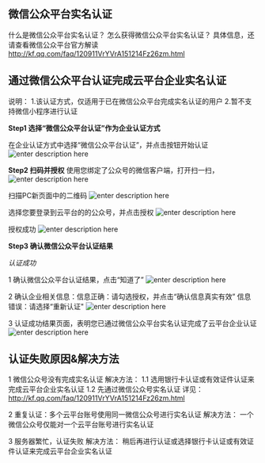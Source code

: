 
## 微信公众平台实名认证

什么是微信公众平台实名认证？
怎么获得微信公众平台实名认证？
具体信息，还请查看微信公众平台官方解读 http://kf.qq.com/faq/120911VrYVrA151214Fz26zm.html



## 通过微信公众平台认证完成云平台企业实名认证
说明：
1.该认证方式，仅适用于已在微信公众平台完成实名认证的用户
2.暂不支持微信小程序进行认证

**Step1  选择“微信公众平台认证”作为企业认证方式**

在企业认证方式中选择“微信公众平台认证”，并点击按钮开始认证
![enter description here][1]


**Step2  扫码并授权**
使用您绑定了公众号的微信客户端，打开扫一扫，
![enter description here][2]

扫描PC新页面中的二维码
![enter description here][3]

选择您要登录到云平台的的公众号，并点击授权
![enter description here][4]

授权成功
![enter description here][5]


**Step3  确认微信公众平台认证结果**

*认证成功*

1  确认微信公众平台认证结果，点击“知道了”
![enter description here][6]

2 确认企业相关信息：信息正确：请勾选授权，并点击“确认信息真实有效”
                                   信息错误：请选择“重新认证"
![enter description here][7]

3 认证成功结果页面，表明您已通过微信公众平台实名认证完成了云平台企业认证
![enter description here][8]


## 认证失败原因&解决方法

1 微信公众号没有完成实名认证
   解决方法：
   1.1  选用银行卡认证或有效证件认证来完成云平台企业实名认证
   1.2  先通过微信公众号实名认证 详见： 
          http://kf.qq.com/faq/120911VrYVrA151214Fz26zm.html
							
2 重复认证：多个云平台账号使用同一微信公众号进行实名认证
  解决方法：
  一个微信公众号仅能对一个云平台账号进行实名认证
  
  
3 服务器繁忙，认证失败
   解决方法：
   稍后再进行认证或选择银行卡认证或有效证件认证来完成云平台企业实名认证
   


  [1]: http://imgcache.tce.fsphere.cn/image/mc.qcloudimg.com/static/img/4ec7c450edb1ad4c3728289b1c3a2fac/Step1.png
  [2]: http://imgcache.tce.fsphere.cn/image/mc.qcloudimg.com/static/img/db96dab81ea00394de4ef2c89bbff5f5/step2.1.png
  [3]: http://imgcache.tce.fsphere.cn/image/mc.qcloudimg.com/static/img/bac6b84a00a32a3ee0c287fac01785ee/step2.2.png
  [4]: http://imgcache.tce.fsphere.cn/image/mc.qcloudimg.com/static/img/9d7d8182b7facd0df6fd28cd1597ce58/step2.3.png
  [5]: http://imgcache.tce.fsphere.cn/image/mc.qcloudimg.com/static/img/f922081ddb134fe4858b8ada75ed50f3/step2.4.png
  [6]: http://imgcache.tce.fsphere.cn/image/mc.qcloudimg.com/static/img/000f720effb2469d9135b49d34a0b414/3-1.png
  [7]: http://imgcache.tce.fsphere.cn/image/mc.qcloudimg.com/static/img/88baae81775cbd252254a1bbfe266190/3-2.png
  [8]: http://imgcache.tce.fsphere.cn/image/mc.qcloudimg.com/static/img/a3c0e5e3eb7441c36fa44d077d411de9/3-3.png